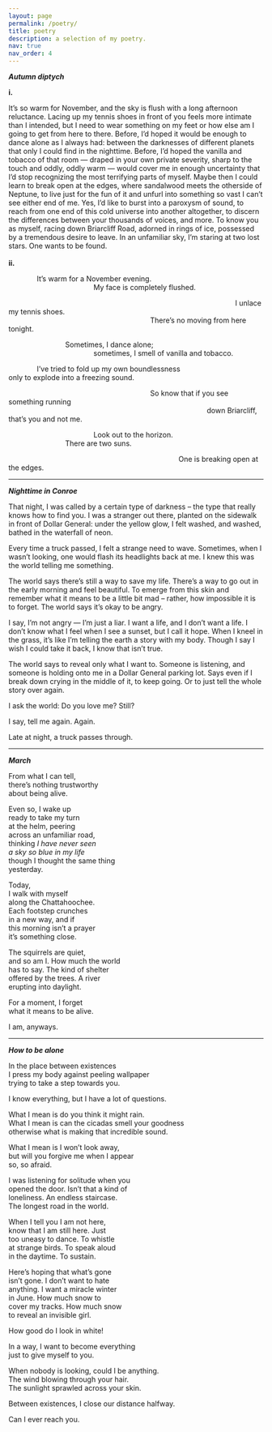 ```yaml
---
layout: page
permalink: /poetry/
title: poetry
description: a selection of my poetry.
nav: true
nav_order: 4
---
```


***Autumn diptych***

**i.**

It’s so warm for November, and the sky is flush with a long afternoon reluctance. Lacing up my tennis shoes in front of you feels more intimate than I intended, but I need to wear something on my feet or how else am I going to get from here to there. Before, I’d hoped it would be enough to dance alone as I always had: between the darknesses of different planets that only I could find in the nighttime. Before, I’d hoped the vanilla and tobacco of that room — draped in your own private severity, sharp to the touch and oddly, oddly warm — would cover me in enough uncertainty that I’d stop recognizing the most terrifying parts of myself. Maybe then I could learn to break open at the edges, where sandalwood meets the otherside of Neptune, to live just for the fun of it  and unfurl into something so vast I can’t see either end of me. Yes, I’d like to burst into a paroxysm of sound, to reach from one end of this cold universe into another altogether, to discern the differences between your thousands of voices, and more. To know you as myself, racing down Briarcliff Road, adorned in rings of ice, possessed by a tremendous desire to leave. In an unfamiliar sky, I’m staring at two lost stars.  One wants to be found.
\
\
**ii.**

&emsp;&emsp;&emsp;&emsp;It’s warm for a November evening.\
&emsp;&emsp;&emsp;&emsp;&emsp;&emsp;&emsp;&emsp;&emsp;&emsp;&emsp;&emsp;My face is completely flushed.

&emsp;&emsp;&emsp;&emsp;&emsp;&emsp;&emsp;&emsp;&emsp;&emsp;&emsp;&emsp;&emsp;&emsp;&emsp;&emsp;&emsp;&emsp;&emsp;&emsp;&emsp;&emsp;&emsp;&emsp;&emsp;&emsp;&emsp;&emsp;&emsp;&emsp;&emsp;&emsp;I unlace my tennis shoes.\
&emsp;&emsp;&emsp;&emsp;&emsp;&emsp;&emsp;&emsp;&emsp;&emsp;&emsp;&emsp;&emsp;&emsp;&emsp;&emsp;&emsp;&emsp;&emsp;&emsp;There’s no moving from here tonight.

&emsp;&emsp;&emsp;&emsp;&emsp;&emsp;&emsp;&emsp;Sometimes, I dance alone;\
&emsp;&emsp;&emsp;&emsp;&emsp;&emsp;&emsp;&emsp;&emsp;&emsp;&emsp;&emsp;sometimes, I smell of vanilla and tobacco.

&emsp;&emsp;&emsp;&emsp;I’ve tried to fold up my own boundlessness\
only to explode into a freezing sound.

&emsp;&emsp;&emsp;&emsp;&emsp;&emsp;&emsp;&emsp;&emsp;&emsp;&emsp;&emsp;&emsp;&emsp;&emsp;&emsp;&emsp;&emsp;&emsp;&emsp;So know that if you see something running\
&emsp;&emsp;&emsp;&emsp;&emsp;&emsp;&emsp;&emsp;&emsp;&emsp;&emsp;&emsp;&emsp;&emsp;&emsp;&emsp;&emsp;&emsp;&emsp;&emsp;&emsp;&emsp;&emsp;&emsp;&emsp;&emsp;&emsp;&emsp;down Briarcliff, that’s you and not me.

&emsp;&emsp;&emsp;&emsp;&emsp;&emsp;&emsp;&emsp;&emsp;&emsp;&emsp;&emsp;Look out to the horizon.\
&emsp;&emsp;&emsp;&emsp;&emsp;&emsp;&emsp;&emsp;There are two suns.

&emsp;&emsp;&emsp;&emsp;&emsp;&emsp;&emsp;&emsp;&emsp;&emsp;&emsp;&emsp;&emsp;&emsp;&emsp;&emsp;&emsp;&emsp;&emsp;&emsp;&emsp;&emsp;&emsp;&emsp;One is breaking open at the edges.

***

***Nighttime in Conroe***

That night, I was called by a certain type of darkness – the type that really knows how to find you. I was a stranger out there, planted on the sidewalk in front of Dollar General: under the yellow glow, I felt washed, and washed, bathed in the waterfall of neon.

Every time a truck passed, I felt a strange need to wave. Sometimes, when I wasn’t looking, one would flash its headlights back at me. I knew this was the world telling me something.

The world says there’s still a way to save my life. There’s a way to go out in the early morning and feel beautiful. To emerge from this skin and remember what it means to be a little bit mad – rather, how impossible it is to forget. The world says it’s okay to be angry.

I say, I’m not angry — I’m just a liar. I want a life, and I don’t want a life. I don’t know what I feel when I see a sunset, but I call it hope. When I kneel in the grass, it’s like I’m telling the earth a story with my body. Though I say I wish I could take it back, I know that isn’t true.

The world says to reveal only what I want to. Someone is listening, and someone is holding onto me in a Dollar General parking lot. Says even if I break down crying in the middle of it, to keep going. Or to just tell the whole story over again.

I ask the world: Do you love me? Still?

I say, tell me again. Again.

Late at night, a truck passes through.

***

***March***

From what I can tell,\
there’s nothing trustworthy\
about being alive.

Even so, I wake up\
ready to take my turn\
at the helm, peering\
across an unfamiliar road,\
thinking _I have never seen_\
_a sky so blue in my life_\
though I thought the same thing\
yesterday.

Today,\
I walk with myself\
along the Chattahoochee.\
Each footstep crunches\
in a new way, and if\
this morning isn’t a prayer\
it’s something close.

The squirrels are quiet,\
and so am I. How much the world\
has to say. The kind of shelter\
offered by the trees. A river\
erupting into daylight.

For a moment, I forget\
what it means to be alive.

I am, anyways.

***

***How to be alone***

In the place between existences\
I press my body against peeling wallpaper\
trying to take a step towards you.

I know everything, but I have a lot of questions.

What I mean is do you think it might rain.\
What I mean is can the cicadas smell your goodness\
otherwise what is making that incredible sound.

What I mean is I won’t look away,\
but will you forgive me when I appear\
so, so afraid.

I was listening for solitude when you\
opened the door. Isn’t that a kind of\
loneliness. An endless staircase.\
The longest road in the world.

When I tell you I am not here,\
know that I am still here. Just\
too uneasy to dance. To whistle\
at strange birds. To speak aloud\
in the daytime. To sustain.

Here’s hoping that what’s gone\
isn’t gone. I don’t want to hate\
anything. I want a miracle winter\
in June. How much snow to\
cover my tracks. How much snow\
to reveal an invisible girl.

How good do I look in white!

In a way, I want to become everything\
just to give myself to you.

When nobody is looking, could I be anything.\
The wind blowing through your hair.\
The sunlight sprawled across your skin.

Between existences, I close our distance halfway.

Can I ever reach you.

